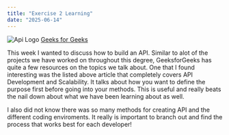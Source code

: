 ```yaml
---
title: "Exercise 2 Learning"
date: "2025-06-14"
---
```


![Api Logo](/api-icon-1.jpg)
[Geeks for Geeks](https://www.geeksforgeeks.org/how-to-build-an-api-from-scratch/)

This week I wanted to discuss how to build an API. Similar to alot of the projects we have worked on throughout this degree, GeeksforGeeks has quite a few resources on the topics we talk about. One that I found interesting was the listed above article that completely covers API Development and Scalability. It talks about how you want to define the purpose first before going into your methods. This is useful and really beats the nail down about what we have been learning about as well. 

I also did not know there was so many methods for creating API and the different coding enviroments. It really is important to branch out and find the process that works best for each developer!